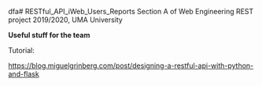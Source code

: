 dfa# RESTful_API_iWeb_Users_Reports
Section A of Web Engineering REST project 2019/2020, UMA University

**Useful stuff for the team**

Tutorial: 

https://blog.miguelgrinberg.com/post/designing-a-restful-api-with-python-and-flask
